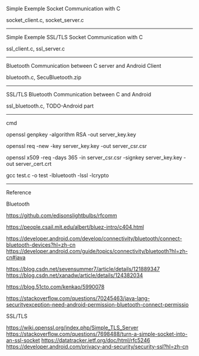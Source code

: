 Simple Exemple Socket Communication with C

socket_client.c, socket_server.c

------------------------------------------------------------

Simple Exemple SSL/TLS Socket Communication with C

ssl_client.c, ssl_server.c

------------------------------------------------------------

Bluetooth Communication between C server and Android Client

bluetooth.c, SecuBluetooth.zip

------------------------------------------------------------

SSL/TLS Bluetooth Communication between C and Android

ssl_bluetooth.c, TODO-Android part

-----------------------------------------------------------

cmd

openssl genpkey -algorithm RSA -out server_key.key

openssl req -new -key server_key.key -out server_csr.csr

openssl x509 -req -days 365 -in server_csr.csr -signkey server_key.key -out server_cert.crt

gcc test.c -o test -lbluetooth -lssl -lcrypto

-----------------------------------------------------------

Reference

Bluetooth

https://github.com/edisonslightbulbs/rfcomm

https://people.csail.mit.edu/albert/bluez-intro/c404.html

https://developer.android.com/develop/connectivity/bluetooth/connect-bluetooth-devices?hl=zh-cn
https://developer.android.com/guide/topics/connectivity/bluetooth?hl=zh-cn#java

https://blog.csdn.net/sevensummer7/article/details/121889347
https://blog.csdn.net/xanadw/article/details/124382034

https://blog.51cto.com/kenkao/5990078


https://stackoverflow.com/questions/70245463/java-lang-securityexception-need-android-permission-bluetooth-connect-permissio


SSL/TLS

https://wiki.openssl.org/index.php/Simple_TLS_Server
https://stackoverflow.com/questions/7698488/turn-a-simple-socket-into-an-ssl-socket
https://datatracker.ietf.org/doc/html/rfc5246
https://developer.android.com/privacy-and-security/security-ssl?hl=zh-cn
